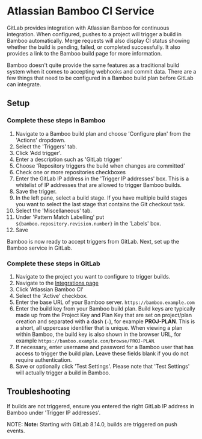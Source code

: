 # Atlassian Bamboo CI Service

GitLab provides integration with Atlassian Bamboo for continuous integration.
When configured, pushes to a project will trigger a build in Bamboo automatically.
Merge requests will also display CI status showing whether the build is pending,
failed, or completed successfully. It also provides a link to the Bamboo build
page for more information.

Bamboo doesn't quite provide the same features as a traditional build system when
it comes to accepting webhooks and commit data. There are a few things that
need to be configured in a Bamboo build plan before GitLab can integrate.

## Setup

### Complete these steps in Bamboo

1. Navigate to a Bamboo build plan and choose 'Configure plan' from the 'Actions'
   dropdown.
1. Select the 'Triggers' tab.
1. Click 'Add trigger'.
1. Enter a description such as 'GitLab trigger'
1. Choose 'Repository triggers the build when changes are committed'
1. Check one or more repositories checkboxes
1. Enter the GitLab IP address in the 'Trigger IP addresses' box. This is a
   whitelist of IP addresses that are allowed to trigger Bamboo builds.
1. Save the trigger.
1. In the left pane, select a build stage. If you have multiple build stages
   you want to select the last stage that contains the Git checkout task.
1. Select the 'Miscellaneous' tab.
1. Under 'Pattern Match Labelling' put `${bamboo.repository.revision.number}`
   in the 'Labels' box.
1. Save

Bamboo is now ready to accept triggers from GitLab. Next, set up the Bamboo
service in GitLab.

### Complete these steps in GitLab

1. Navigate to the project you want to configure to trigger builds.
1. Navigate to the [Integrations page](project_services.md#accessing-the-project-services)
1. Click 'Atlassian Bamboo CI'
1. Select the 'Active' checkbox.
1. Enter the base URL of your Bamboo server. `https://bamboo.example.com`
1. Enter the build key from your Bamboo build plan. Build keys are typically made
   up from the Project Key and Plan Key that are set on project/plan creation and
   separated with a dash (`-`), for example  **PROJ-PLAN**. This is a short, all
   uppercase identifier that is unique. When viewing a plan within Bamboo, the
   build key is also shown in the browser URL, for example `https://bamboo.example.com/browse/PROJ-PLAN`.
1. If necessary, enter username and password for a Bamboo user that has
   access to trigger the build plan. Leave these fields blank if you do not require
   authentication.
1. Save or optionally click 'Test Settings'. Please note that 'Test Settings'
   will actually trigger a build in Bamboo.

## Troubleshooting

If builds are not triggered, ensure you entered the right GitLab IP address in
Bamboo under 'Trigger IP addresses'.

NOTE: **Note:**
Starting with GitLab 8.14.0, builds are triggered on push events.
